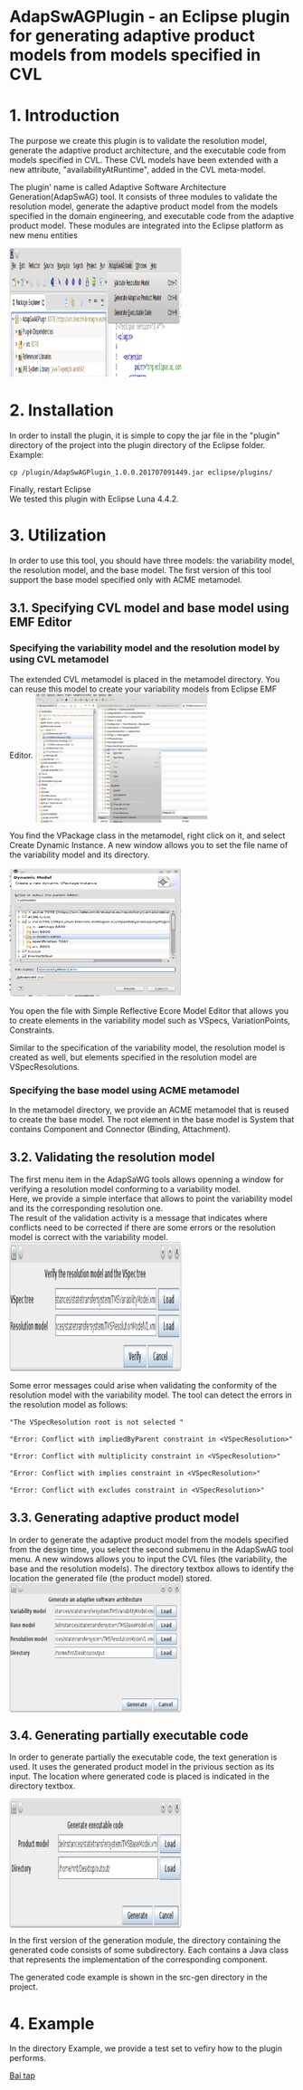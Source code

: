 AdapSwAGPlugin - an Eclipse plugin for generating adaptive product models from models specified in CVL
====================================================================================================

<h1>1. Introduction </h1>
The purpose we create this plugin is to validate the resolution model, generate the adaptive product architecture, and the executable code from models specified in CVL. These CVL models have been extended with a new attribute, "availabilityAtRuntime", added in the CVL meta-model.

The plugin' name is called Adaptive Software Architecture Generation(AdapSwAG) tool. It consists of three modules to validate the resolution model, generate the
adaptive product model from the models specified in the domain engineering,
and executable code from the adaptive product model. These modules are integrated into the Eclipse platform as new menu entities

<img src="screenshot/eclipseplugin.png" alt="Mountain View" style="width:304px;height:228px;">

<h1>2. Installation</h1>
In order to install the plugin, it is simple to copy the jar file in the "plugin" directory of the project into the plugin directory of the Eclipse folder. 
</br>
Example: 

```
cp /plugin/AdapSwAGPlugin_1.0.0.201707091449.jar eclipse/plugins/
```
Finally, restart Eclipse
</br>
We tested this plugin with Eclipse Luna 4.4.2.

<h1>3. Utilization</h1>
In order to use this tool, you should have three models: the variability model, the resolution model, and the base model. The first version of this tool support the base model specified only with ACME metamodel.

<h2> 3.1. Specifying CVL model and base model using EMF Editor </h2>
<h3> Specifying the variability model and the resolution model by using CVL metamodel </h3>
The extended CVL metamodel is placed in the metamodel directory. You can reuse this model to create your variability models from Eclipse EMF Editor.

<img src="screenshot/eclipseplugin3.png" alt="Mountain View" align="middle" style="width:304px;height:228px;">

You find the VPackage class in the metamodel, right click on it, and select Create Dynamic Instance. A new window allows you to set the file name of the variability model and its directory.  

<img src="screenshot/eclipseplugin4.png" lign="center" alt="Mountain View" style="width:304px;height:228px;">

You open the file with Simple Reflective Ecore Model Editor that allows you to create elements in the variability model such as VSpecs, VariationPoints, Constraints.

Similar to the specification of the variability model, the resolution model is created as well, but elements specified in the resolution model are VSpecResolutions. 

<h3>Specifying the base model using ACME metamodel</h3>
In the metamodel directory, we provide an ACME metamodel that is reused to create the base model.
The root element in the base model is System that contains Component and Connector (Binding, Attachment).

<h2>3.2. Validating the resolution model </h2> 
The first menu item in the AdapSaWG tools allows openning a window for verifying a resolution model conforming to a variability model. 
</br>
Here, we provide a simple interface that allows to point the variability model and its the corresponding resolution one.
</br>
The result of the validation activity is a message that indicates where conflicts need to be corrected if there are some errors or the resolution model is correct with the variability model.

<img src="screenshot/eclipseplugin2.png" alt="Mountain View" style="width:304px;height:228px;">

Some error messages could arise when validating the conformity of the resolution model with the variability model. The tool can detect the errors in the resolution model as follows:
```
"The VSpecResolution root is not selected "
```
```
"Error: Conflict with impliedByParent constraint in <VSpecResolution>"
```
```
"Error: Conflict with multiplicity constraint in <VSpecResolution>"
```
```
"Error: Conflict with implies constraint in <VSpecResolution>"
```
```
"Error: Conflict with excludes constraint in <VSpecResolution>"
```

<h2>3.3. Generating adaptive product model </h2> 
In order to generate the adaptive product model from the models specified from the design time, you select the second submenu in the AdapSwAG tool menu. A new windows allows you to input the CVL files (the variability, the base and the resolution models). The directory textbox allows to identify the location the generated file (the product model) stored.


<img src="screenshot/eclipseplugin5.png" alt="Mountain View" align="middle" style="width:304px;height:228px;">
<h2>3.4. Generating partially executable code </h2> 

In order to generate partially the executable code, the text generation is used. It uses the generated product model in the privious section as its input. The location where generated code is placed is indicated in the directory textbox.

<img src="screenshot/eclipseplugin6.png" alt="Mountain View" align="middle" style="width:304px;height:228px;">

In the first version of the generation module, the directory containing the generated code consists of some subdirectory. Each contains a Java class that represents the implementation of the corresponding component.

The generated code example is shown in the src-gen directory in the project.

<h1>4. Example</h1>

In the directory Example, we provide a test set to vefiry how to the plugin performs. 

<a href="https://github.com/nthohuynh/AdapSwAGPlugin/tree/master/metamodel"> Bai tap </a>
